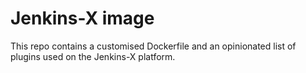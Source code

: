 # Jenkins-X image

This repo contains a customised Dockerfile and an opinionated list of plugins used on the Jenkins-X platform.